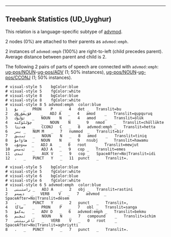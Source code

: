 

--------------------------------------------------------------------------------

## Treebank Statistics (UD_Uyghur)

This relation is a language-specific subtype of [advmod]().

2 nodes (0%) are attached to their parents as `advmod:emph`.

2 instances of `advmod:emph` (100%) are right-to-left (child precedes parent).
Average distance between parent and child is 2.

The following 2 pairs of parts of speech are connected with `advmod:emph`: [ug-pos/NOUN]()-[ug-pos/ADV]() (1; 50% instances), [ug-pos/NOUN]()-[ug-pos/CCONJ]() (1; 50% instances).


~~~ conllu
# visual-style 5	bgColor:blue
# visual-style 5	fgColor:white
# visual-style 8	bgColor:blue
# visual-style 8	fgColor:white
# visual-style 8 5 advmod:emph	color:blue
1	بۇ	_	PRON	P	_	4	det	_	Translit=bu
2	قۇپقۇرۇق	_	ADJ	A	_	4	amod	_	Translit=qupquruq
3	ئۆلۈك	_	NOUN	N	_	4	amod	_	Translit=ölük
4	چۆللۈكتە	_	NOUN	N	_	9	nmod	_	Translit=chöllükte
5	ھەتتا	_	CCONJ	C	_	8	advmod:emph	_	Translit=hetta
6	بىر	_	NUM	M	_	7	nummod	_	Translit=bir
7	تىنىق	_	NOUN	N	_	8	amod	_	Translit=tiniq
8	ھاۋامۇ	_	NOUN	N	_	9	nsubj	_	Translit=hawamu
9	مەۋجۇت	_	ADJ	A	_	0	root	_	Translit=mewjut
10	ئەمەس	_	ADJ	A	_	9	cop	_	Translit=emes
11	ئىدى	_	AUX	V	_	9	cop	_	SpaceAfter=No|Translit=idi
12	.	_	PUNCT	Y	_	11	punct	_	Translit=.

~~~


~~~ conllu
# visual-style 5	bgColor:blue
# visual-style 5	fgColor:white
# visual-style 6	bgColor:blue
# visual-style 6	fgColor:white
# visual-style 6 5 advmod:emph	color:blue
1	راستىنى	_	ADJ	A	_	2	obj	_	Translit=rastini
2	دېسەم	_	VERB	V	_	7	advmod	_	SpaceAfter=No|Translit=dësem
3	،	_	PUNCT	Y	_	2	punct	_	Translit=,
4	ساڭا	_	PRON	P	_	7	obl	_	Translit=sanga
5	بەكمۇ	_	ADV	D	_	6	advmod:emph	_	Translit=bekmu
6	ئىچىم	_	NOUN	N	_	7	compound	_	Translit=ichim
7	ئاغرىيتتى	_	VERB	V	_	0	root	_	SpaceAfter=No|Translit=aghriytti
8	.	_	PUNCT	Y	_	7	punct	_	Translit=.

~~~


